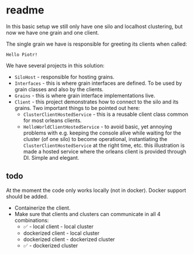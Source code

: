 # readme

In this basic setup we still only have one silo and localhost clustering, but now we have one grain and one client.

The single grain we have is responsible for greeting its clients when called:

`Hello Piotr!`

We have several projects in this solution:

* `SiloHost` - responsible for hosting grains.
* `Interfaces` - this is where grain interfaces are defined. To be used by grain classes and also by the clients.
* `Grains` - this is where grain interface implementations live.
* `Client` - this project demonstrates how to connect to the silo and its grains. Two important things to be pointed out here:
    * `ClusterClientHostedService` - this is a reusable client class common for most orleans clients.
    * `HelloWorldClientHostedService` - to avoid basic, yet annoying problems with e.g. keeping the console alive while waiting for the cluster (of one silo) to become operational, instantiating the `ClusterClientHostedService` at the right time, etc. this illustration is made a hosted service where the orleans client is provided through DI. Simple and elegant.
    
## todo

At the moment the code only works locally (not in docker). Docker support should be added.

* Containerize the client.
* Make sure that clients and clusters can communicate in all 4 combinations:
    * :white_check_mark: - local client - local cluster
    * dockerized client - local cluster
    * dockerized client - dockerized cluster
    * :white_check_mark: - dockerized cluster